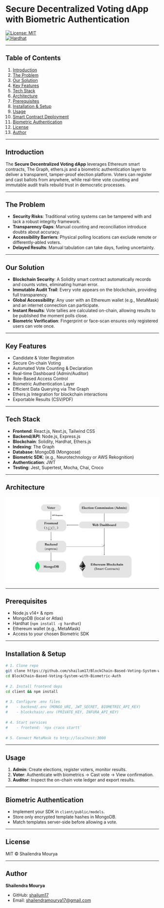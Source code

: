 # Secure Decentralized Voting dApp with Biometric Authentication

[![License: MIT](https://img.shields.io/badge/License-MIT-blue.svg)](LICENSE)  
[![Hardhat](https://img.shields.io/badge/Hardhat-v2.0-orange)](https://hardhat.org)

---

## Table of Contents

1. [Introduction](#introduction)  
2. [The Problem](#the-problem)  
3. [Our Solution](#our-solution)  
4. [Key Features](#key-features)  
5. [Tech Stack](#tech-stack)  
6. [Architecture](#architecture)  
7. [Prerequisites](#prerequisites)  
8. [Installation & Setup](#installation--setup)  
9. [Usage](#usage)  
10. [Smart Contract Deployment](#smart-contract-deployment)  
11. [Biometric Authentication](#biometric-authentication) 
12. [License](#license)  
13. [Author](#author)

---

## Introduction

The **Secure Decentralized Voting dApp** leverages Ethereum smart contracts, The Graph, ethers.js and a biometric authentication layer to deliver a transparent, tamper-proof election platform. Voters can register and cast ballots from anywhere, while real-time vote counting and immutable audit trails rebuild trust in democratic processes.

---

## The Problem

- **Security Risks**: Traditional voting systems can be tampered with and lack a robust integrity framework.  
- **Transparency Gaps**: Manual counting and reconciliation introduce doubts about accuracy.  
- **Accessibility Barriers**: Physical polling locations can exclude remote or differently-abled voters.  
- **Delayed Results**: Manual tabulation can take days, fueling uncertainty.

---

## Our Solution

- **Blockchain Security**: A Solidity smart contract automatically records and counts votes, eliminating human error.  
- **Immutable Audit Trail**: Every vote appears on the blockchain, providing full transparency.  
- **Global Accessibility**: Any user with an Ethereum wallet (e.g., MetaMask) and an internet connection can participate.  
- **Instant Results**: Vote tallies are calculated on-chain, allowing results to be published the moment polls close.  
- **Biometric Verification**: Fingerprint or face-scan ensures only registered users can vote once.

---

## Key Features

- Candidate & Voter Registration  
- Secure On-chain Voting  
- Automated Vote Counting & Declaration  
- Real-time Dashboard (Admin/Auditor)  
- Role-Based Access Control  
- Biometric Authentication Layer  
- Efficient Data Querying via The Graph  
- Ethers.js Integration for blockchain interactions  
- Exportable Results (CSV/PDF)

---

## Tech Stack

- **Frontend**: React.js, Next.js, Tailwind CSS  
- **Backend/API**: Node.js, Express.js  
- **Blockchain**: Solidity, Hardhat, Ethers.js  
- **Indexing**: The Graph  
- **Database**: MongoDB (Mongoose)  
- **Biometric SDK**: (e.g., Neurotechnology or AWS Rekognition)  
- **Authentication**: JWT  
- **Testing**: Jest, Supertest, Mocha, Chai, Croco

---

## Architecture

![Architecture Diagram](./Architecture.svg)


---

## Prerequisites

- Node.js v14+ & npm  
- MongoDB (local or Atlas)  
- Hardhat (`npm install -g hardhat`)  
- Ethereum wallet (e.g., MetaMask)  
- Access to your chosen Biometric SDK

---

## Installation & Setup

```bash
# 1. Clone repo
git clone https://github.com/shailum17/BlockChain-Based-Voting-System-with-Biometric-Auth.git
cd BlockChain-Based-Voting-System-with-Biometric-Auth

# 2. Install frontend deps
cd client && npm install

# 3. Configure .env files
#    - backend/.env (MONGO_URI, JWT_SECRET, BIOMETRIC_API_KEY)
#    - blockchain/.env (PRIVATE_KEY, INFURA_API_KEY)

# 4. Start services
#    - frontend: `npx craco startt`

# 5. Connect MetaMask to http://localhost:3000
```

---

## Usage

1. **Admin**: Create elections, register voters, monitor results.  
2. **Voter**: Authenticate with biometrics → Cast vote → View confirmation.  
3. **Auditor**: Inspect the on-chain vote ledger and export results.


---

## Biometric Authentication

- Implement your SDK in `client/public/models`.  
- Store only encrypted template hashes in MongoDB.  
- Match templates server-side before allowing a vote.

---


## License

MIT © Shailendra Mourya

---

## Author

**Shailendra Mourya**  
- GitHub: [shailum17](https://github.com/shailum17)  
- Email: shailendramourya17@gmail.com
